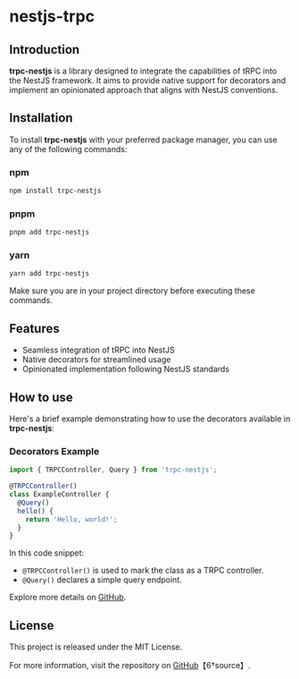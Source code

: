 # nestjs-trpc

## Introduction
**trpc-nestjs** is a library designed to integrate the capabilities of tRPC into the NestJS framework. It aims to provide native support for decorators and implement an opinionated approach that aligns with NestJS conventions.

## Installation
To install **trpc-nestjs** with your preferred package manager, you can use any of the following commands:

### npm
```bash
npm install trpc-nestjs
```

### pnpm
```bash
pnpm add trpc-nestjs
```

### yarn
```bash
yarn add trpc-nestjs
```

Make sure you are in your project directory before executing these commands.

## Features
- Seamless integration of tRPC into NestJS
- Native decorators for streamlined usage
- Opinionated implementation following NestJS standards


## How to use
Here's a brief example demonstrating how to use the decorators available in **trpc-nestjs**:

### Decorators Example

```typescript
import { TRPCController, Query } from 'trpc-nestjs';

@TRPCController()
class ExampleController {
  @Query()
  hello() {
    return 'Hello, world!';
  }
}
```

In this code snippet:
- `@TRPCController()` is used to mark the class as a TRPC controller.
- `@Query()` declares a simple query endpoint.

Explore more details on [GitHub](https://github.com/KevinEdry/nestjs-trpc/tree/main/packages/nestjs-trpc/lib/decorators).

## License
This project is released under the MIT License.

For more information, visit the repository on [GitHub](https://github.com/KevinEdry/trpc-nestjs)【6†source】.
